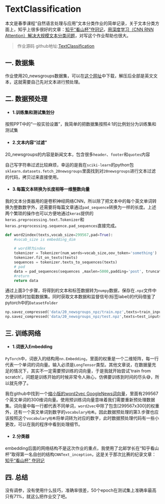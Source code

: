 # TextClassification
本文是春季课程“自然语言处理与应用”文本分类作业的简单记录，关于文本分类方面上，知乎上很多很好的文章：[知乎“看山杯”夺冠记](https://zhuanlan.zhihu.com/p/28923961)，[用深度学习（CNN RNN Attention）解决大规模文本分类问题](https://zhuanlan.zhihu.com/p/25928551)，对写这个作业帮助也很大。
<!-- more -->

>作业源码 github地址:[<u>TextClassification</u>](https://github.com/Chen-Dixi/TextClassification)

## 一. 数据集
作业使用20_newsgroups数据集，可以在[这个网址](http://www.cs.cmu.edu/afs/cs/project/theo-11/www/naive-bayes.html)中下载，解压后全部是英文文本，这就需要自己先对文本进行预处理。

## 二. 数据预处理
- #### 1.训练集和测试集划分
按照PPT中的“一般实验设置”，我简单的把数据集按照4:1的比例划分为训练集和测试集
 
- #### 2.文本内容“过滤”
20_newsgroups的内容是新闻文本，包含很多`header`、`footer`和`quotes`内容

自己写字符串过滤比较麻烦，幸运的是我在`sciki-learn`的python包`sklearn.datasets.fetch_20newsgroups`里面找到对`20newsgroups`进行文本过滤的代码，拷贝过来直接使用。

- #### 3.每篇文本转换为长度相等一维整数向量
我的文本分类器用的是卷积神经网络CNN，所以除了把文本中的每个英文单词转换为整数数字外，还需要将每篇文章通过`pad_sequence`转换为一样的长度。上述两个繁琐的操作也可以方便地通过`keras`提供的`keras.preprocessing.text.Tokenizer`和`keras.preprocessing.sequence.pad_sequences`直接完成。
```python
def word2index(texts,vocab_size=299567,pad=True):
    #vocab_size is embedding_dim
    
    # word转为index
    tokenizer = Tokenizer(num_words=vocab_size,oov_token='something')
    tokenizer.fit_on_texts(texts)
    sequences = tokenizer.texts_to_sequences(texts)
    # pad
    data = pad_sequences(sequences ,maxlen=5000,padding='post', truncating='post')
    #return
    return data
```

通过上面3个步骤，将得到的文本和标签数据转为`numpy`数据，保存在`.npz`文件中方便训练时加载数据集。同时获取文本数据和监督信号(标签label)的代码借鉴了pytorch中的`DatasetFolder`
```python
np.savez_compressed('data/20_newsgroups_npz/train.npz',texts=train_inputs,labels=train_labels)
np.savez_compressed('data/20_newsgroups_npz/test.npz',texts=test_inputs,labels=test_labels)
```
## 三. 训练网络
- #### 1.词嵌入Embedding
`PyTorch`中，词嵌入的结构用`nn.Embedding`，里面的权重是一个二维矩阵，每一行代表一个单词的词向量。输入必须是`LongTensor`类型。其他文章说，在数据量充足的情况下，其实不一定需要预训练的词向量，于是我就开始尝试'train from scratch'。问题是训练开始的时候非常令人揪心，仿佛要训练到时间的尽头😅，所以就先停了。

我在github中找到一个[缩小版的word2vec GoogleNews词向量](https://github.com/eyaler/word2vec-slim)，里面有299567个英文单词的300维词向量。使用预训练词向量意味着我们需要重新预处理数据集。词向量中每一行都代表不同单词，`word2vec`中除了包含\[299567x300\]的权重外，还有一个英文单词到数字的`vocabulary哈希`。因此数据预处理的第3.步骤也应该按照这个`vocabulary哈希`将单词转为对应的数字，此时数据预处理代码有一些小更改，可以在我的程序中看到处理细节。

- #### 2.分类器
embedding后面的网络结构不是这次作业的重点，我使用了北邮学长在“知乎看山杯”取得第一名自创的结构`CNNText_inception`，这是关于那次比赛的纪录文章：[知乎“看山杯” 夺冠记](https://zhuanlan.zhihu.com/p/28923961)


## 四. 总结
没有调参，没有使用什么技巧，准确率很差，50个epoch在测试集上准确率最高只有71%，就这么把作业交了吧。

